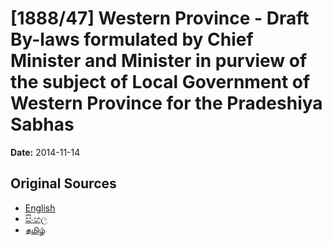 # [1888/47] Western Province - Draft By-laws formulated by Chief Minister and Minister in purview of the subject of Local Government of Western Province for the Pradeshiya Sabhas

**Date:** 2014-11-14

## Original Sources

- [English](https://documents.gov.lk/view/extra-gazettes/2014/11/1888-47_E.pdf)
- [සිංහල](https://documents.gov.lk/view/extra-gazettes/2014/11/1888-47_S.pdf)
- [தமிழ்](https://documents.gov.lk/view/extra-gazettes/2014/11/1888-47_T.pdf)
